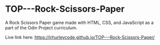 # TOP---Rock-Scissors-Paper

A Rock Scissors Paper game made with HTML, CSS, and JavaScript as a part of the Odin Project curriculum.  

Live link here:  https://jrhurleycode.github.io/TOP---Rock-Scissors-Paper/
